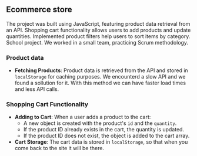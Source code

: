 ## Ecommerce store

The project was built using JavaScript, featuring product data retrieval from an API. 
Shopping cart functionality allows users to add products and update quantities. 
Implemented product filters help users to sort items by category.
School project. We worked in a small team, practicing Scrum methodology. 

### Product data
- **Fetching Products**: Product data is retrieved from the API and stored in `localStorage` for caching purposes. We encounterd a slow API and we found a sollution for it. With this method we can have faster load times and less API calls.

### Shopping Cart Functionality
- **Adding to Cart**: When a user adds a product to the cart:
  - A new object is created with the product's `id` and the `quantity`.
  - If the product ID already exists in the cart, the quantity is updated.
  - If the product ID does not exist, the object is added to the cart array.
- **Cart Storage**: The cart data is stored in `localStorage`, so that when you come back to the site it will be there.
